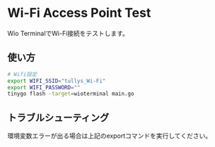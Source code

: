 # Wi-Fi Access Point Test

Wio TerminalでWi-Fi接続をテストします。

## 使い方

```bash
# Wifi設定
export WIFI_SSID="tullys_Wi-Fi"
export WIFI_PASSWORD=""
tinygo flash -target=wioterminal main.go
```

## トラブルシューティング

環境変数エラーが出る場合は上記のexportコマンドを実行してください。
